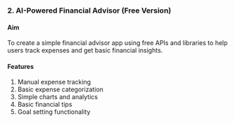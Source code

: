 ### **2. AI-Powered Financial Advisor (Free Version)**

#### **Aim**  

To create a simple financial advisor app using free APIs and libraries to help users track expenses and get basic financial insights.

#### **Features**

1. Manual expense tracking
2. Basic expense categorization
3. Simple charts and analytics
4. Basic financial tips
5. Goal setting functionality
